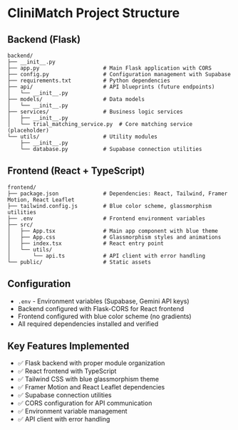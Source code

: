 # CliniMatch Project Structure

## Backend (Flask)
```
backend/
├── __init__.py
├── app.py                    # Main Flask application with CORS
├── config.py                 # Configuration management with Supabase
├── requirements.txt          # Python dependencies
├── api/                      # API blueprints (future endpoints)
│   └── __init__.py
├── models/                   # Data models
│   └── __init__.py
├── services/                 # Business logic services
│   ├── __init__.py
│   └── trial_matching_service.py  # Core matching service (placeholder)
└── utils/                    # Utility modules
    ├── __init__.py
    └── database.py           # Supabase connection utilities
```

## Frontend (React + TypeScript)
```
frontend/
├── package.json              # Dependencies: React, Tailwind, Framer Motion, React Leaflet
├── tailwind.config.js        # Blue color scheme, glassmorphism utilities
├── .env                      # Frontend environment variables
├── src/
│   ├── App.tsx               # Main app component with blue theme
│   ├── App.css               # Glassmorphism styles and animations
│   ├── index.tsx             # React entry point
│   └── utils/
│       └── api.ts            # API client with error handling
└── public/                   # Static assets
```

## Configuration
- `.env` - Environment variables (Supabase, Gemini API keys)
- Backend configured with Flask-CORS for React frontend
- Frontend configured with blue color scheme (no gradients)
- All required dependencies installed and verified

## Key Features Implemented
- ✅ Flask backend with proper module organization
- ✅ React frontend with TypeScript
- ✅ Tailwind CSS with blue glassmorphism theme
- ✅ Framer Motion and React Leaflet dependencies
- ✅ Supabase connection utilities
- ✅ CORS configuration for API communication
- ✅ Environment variable management
- ✅ API client with error handling